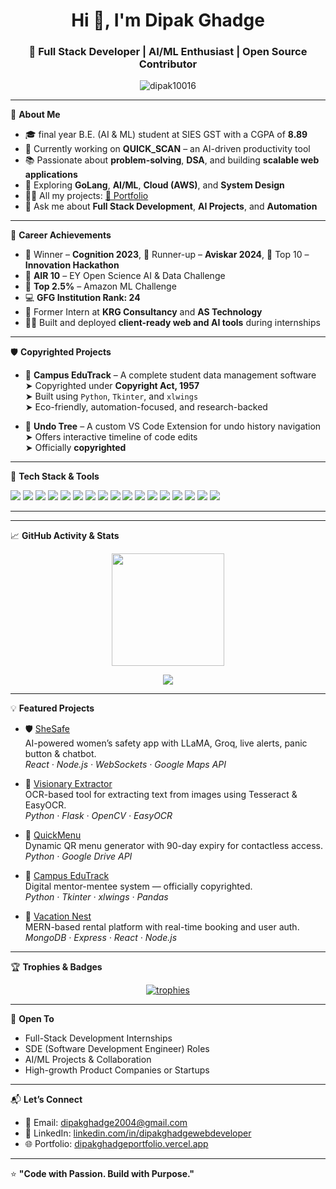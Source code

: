 <h1 align="center">Hi 👋, I'm Dipak Ghadge</h1>
<h3 align="center">🚀 Full Stack Developer | AI/ML Enthusiast | Open Source Contributor</h3>

<p align="center">
  <img src="https://komarev.com/ghpvc/?username=dipak10016&label=Profile%20Views&color=0e75b6&style=flat" alt="dipak10016" />
</p>

---

🌟 **About Me**

- 🎓 final year B.E. (AI & ML) student at SIES GST with a CGPA of **8.89**
- 🔭 Currently working on **QUICK_SCAN** – an AI-driven productivity tool
- 📚 Passionate about **problem-solving**, **DSA**, and building **scalable web applications**
- 🌱 Exploring **GoLang**, **AI/ML**, **Cloud (AWS)**, and **System Design**
- 👨‍💻 All my projects: [📁 Portfolio](https://dipakghadgeportfolio-dipak-ghadges-projects.vercel.app/)
- 💬 Ask me about **Full Stack Development**, **AI Projects**, and **Automation**

---

🏅 **Career Achievements**

- 🥇 Winner – **Cognition 2023**, 🥈 Runner-up – **Aviskar 2024**, 🏅 Top 10 – **Innovation Hackathon**
- 🧠 **AIR 10** – EY Open Science AI & Data Challenge
- 🧮 **Top 2.5%** – Amazon ML Challenge
- 💻 **GFG Institution Rank: 24**
- 💼 Former Intern at **KRG Consultancy** and **AS Technology**
- 👨‍💻 Built and deployed **client-ready web and AI tools** during internships

---

🛡️ **Copyrighted Projects**

- 📜 **Campus EduTrack** – A complete student data management software  
  ➤ Copyrighted under **Copyright Act, 1957**  
  ➤ Built using `Python`, `Tkinter`, and `xlwings`  
  ➤ Eco-friendly, automation-focused, and research-backed

- 🔄 **Undo Tree** – A custom VS Code Extension for undo history navigation  
  ➤ Offers interactive timeline of code edits  
  ➤ Officially **copyrighted**

---

🧰 **Tech Stack & Tools**

<p align="left">
  <img src="https://img.shields.io/badge/-HTML5-E34F26?style=flat&logo=html5&logoColor=white" />
  <img src="https://img.shields.io/badge/-CSS3-1572B6?style=flat&logo=css3&logoColor=white" />
  <img src="https://img.shields.io/badge/-JavaScript-F7DF1E?style=flat&logo=javascript&logoColor=black" />
  <img src="https://img.shields.io/badge/-React-61DAFB?style=flat&logo=react&logoColor=black" />
  <img src="https://img.shields.io/badge/-Node.js-339933?style=flat&logo=node.js&logoColor=white" />
  <img src="https://img.shields.io/badge/-Express-000000?style=flat&logo=express&logoColor=white" />
  <img src="https://img.shields.io/badge/-MongoDB-47A248?style=flat&logo=mongodb&logoColor=white" />
  <img src="https://img.shields.io/badge/-PostgreSQL-336791?style=flat&logo=postgresql&logoColor=white" />
  <img src="https://img.shields.io/badge/-Go-00ADD8?style=flat&logo=go&logoColor=white" />
  <img src="https://img.shields.io/badge/-Python-3776AB?style=flat&logo=python&logoColor=white" />
  <img src="https://img.shields.io/badge/-OpenCV-5C3EE8?style=flat&logo=opencv&logoColor=white" />
  <img src="https://img.shields.io/badge/-Pandas-150458?style=flat&logo=pandas&logoColor=white" />
  <img src="https://img.shields.io/badge/-MySQL-4479A1?style=flat&logo=mysql&logoColor=white" />
  <img src="https://img.shields.io/badge/-PHP-777BB4?style=flat&logo=php&logoColor=white" />
  <img src="https://img.shields.io/badge/-TailwindCSS-06B6D4?style=flat&logo=tailwindcss&logoColor=white" />
  <img src="https://img.shields.io/badge/-Figma-F24E1E?style=flat&logo=figma&logoColor=white" />
  <img src="https://img.shields.io/badge/-Postman-FF6C37?style=flat&logo=postman&logoColor=white" />
</p>

---
---

📈 **GitHub Activity & Stats**

<p align="center">
  <img src="https://github-readme-streak-stats.herokuapp.com/?user=dipak10016&theme=radical&date_format=M%20j%5B%2C%20Y%5D&currStreakLabel=FC6D6D&fire=FF6D00&sideLabels=FDF6E3" height="180px" />
</p>

<p align="center">
  <img src="https://github-profile-summary-cards.vercel.app/api/cards/profile-details?username=dipak10016&theme=radical" />
</p>

---

💡 **Featured Projects**

- 🛡️ [SheSafe](https://github.com/dipak10016/She_Safe)  
  AI-powered women’s safety app with LLaMA, Groq, live alerts, panic button & chatbot.  
  *React · Node.js · WebSockets · Google Maps API*

- 📸 [Visionary Extractor](https://github.com/dipak10016/visionary_extractor)  
  OCR-based tool for extracting text from images using Tesseract & EasyOCR.  
  *Python · Flask · OpenCV · EasyOCR*

- 📱 [QuickMenu](https://github.com/dipak10016)  
  Dynamic QR menu generator with 90-day expiry for contactless access.  
  *Python · Google Drive API*

- 🏫 [Campus EduTrack](https://github.com/dipak10016/Campus_Edutrack)  
  Digital mentor-mentee system — officially copyrighted.  
  *Python · Tkinter · xlwings · Pandas*

- 🏡 [Vacation Nest](https://github.com/dipak10016)  
  MERN-based rental platform with real-time booking and user auth.  
  *MongoDB · Express · React · Node.js*

---

🏆 **Trophies & Badges**

<p align="center">
  <a href="https://github.com/ryo-ma/github-profile-trophy">
    <img src="https://github-profile-trophy.vercel.app/?username=dipak10016&theme=onedark&row=2&column=4&margin-w=15&no-bg=true" alt="trophies"/>
  </a>
</p>

---


🚀 **Open To**

- Full-Stack Development Internships  
- SDE (Software Development Engineer) Roles  
- AI/ML Projects & Collaboration  
- High-growth Product Companies or Startups

---

📬 **Let’s Connect**

- 📧 Email: [dipakghadge2004@gmail.com](mailto:dipakghadge100@gmail.com)
- 💼 LinkedIn: [linkedin.com/in/dipakghadgewebdeveloper](https://www.linkedin.com/in/dipakghadgewebdeveloper/)
- 🌐 Portfolio: [dipakghadgeportfolio.vercel.app](https://dipakghadgeportfolio-dipak-ghadges-projects.vercel.app/)

---

⭐ **"Code with Passion. Build with Purpose."**
